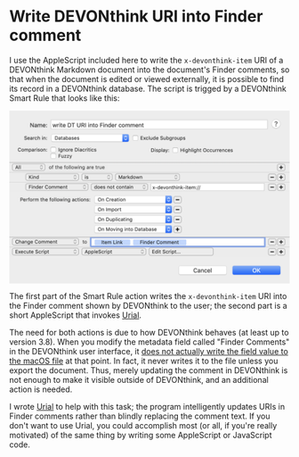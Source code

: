 # Write DEVONthink URI into Finder comment

I use the AppleScript included here to write the `x-devonthink-item` URI of a DEVONthink Markdown document into the document's Finder comments, so that when the document is edited or viewed externally, it is possible to find its record in a DEVONthink database. The script is trigged by a DEVONthink Smart Rule that looks like this:

<p align="center">
    <img align="center" width="600px" src="smart-rule-screenshot.png">
<p>

The first part of the Smart Rule action writes the `x-devonthink-item` URI into the Finder comment shown by DEVONthink to the user; the second part is a short AppleScript that invokes [Urial](https://github.com/mhucka/urial). 

The need for both actions is due to how DEVONthink behaves (at least up to version 3.8). When you modify the metadata field called "Finder Comments" in the DEVONthink user interface, it [does not actually write the field value to the macOS file](https://discourse.devontechnologies.com/t/how-can-i-make-finder-comments-added-in-dt-show-up-in-finder-get-info-box/68186) at that point. In fact, it never writes it to the file unless you export the document. Thus, merely updating the comment in DEVONthink is not enough to make it visible outside of DEVONthink, and an additional action is needed.

I wrote [Urial](https://github.com/mhucka/urial) to help with this task; the program intelligently updates URIs in Finder comments rather than blindly replacing the comment text. If you don't want to use Urial, you could accomplish most (or all, if you're really motivated) of the same thing by writing some AppleScript or JavaScript code.
